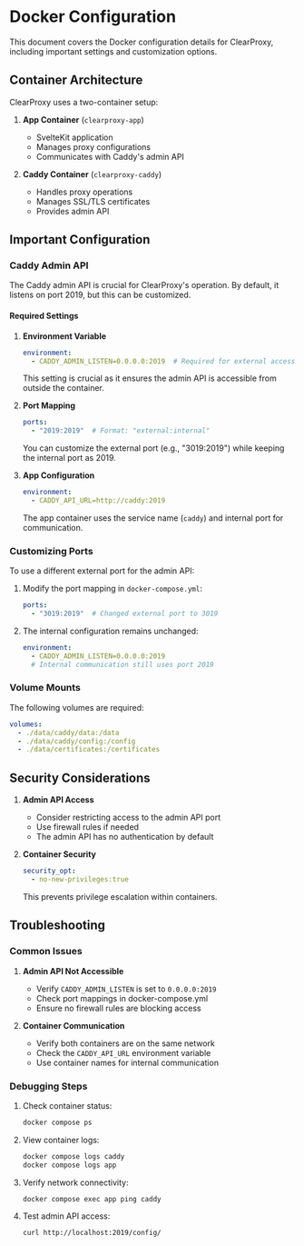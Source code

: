 # Docker Configuration

This document covers the Docker configuration details for ClearProxy, including important settings and customization options.

## Container Architecture

ClearProxy uses a two-container setup:

1. **App Container** (`clearproxy-app`)
   - SvelteKit application
   - Manages proxy configurations
   - Communicates with Caddy's admin API

2. **Caddy Container** (`clearproxy-caddy`)
   - Handles proxy operations
   - Manages SSL/TLS certificates
   - Provides admin API

## Important Configuration

### Caddy Admin API

The Caddy admin API is crucial for ClearProxy's operation. By default, it listens on port 2019, but this can be customized.

#### Required Settings

1. **Environment Variable**
   ```yaml
   environment:
     - CADDY_ADMIN_LISTEN=0.0.0.0:2019  # Required for external access
   ```
   This setting is crucial as it ensures the admin API is accessible from outside the container.

2. **Port Mapping**
   ```yaml
   ports:
     - "2019:2019"  # Format: "external:internal"
   ```
   You can customize the external port (e.g., "3019:2019") while keeping the internal port as 2019.

3. **App Configuration**
   ```yaml
   environment:
     - CADDY_API_URL=http://caddy:2019
   ```
   The app container uses the service name (`caddy`) and internal port for communication.

### Customizing Ports

To use a different external port for the admin API:

1. Modify the port mapping in `docker-compose.yml`:
   ```yaml
   ports:
     - "3019:2019"  # Changed external port to 3019
   ```

2. The internal configuration remains unchanged:
   ```yaml
   environment:
     - CADDY_ADMIN_LISTEN=0.0.0.0:2019
     # Internal communication still uses port 2019
   ```

### Volume Mounts

The following volumes are required:

```yaml
volumes:
  - ./data/caddy/data:/data
  - ./data/caddy/config:/config
  - ./data/certificates:/certificates
```

## Security Considerations

1. **Admin API Access**
   - Consider restricting access to the admin API port
   - Use firewall rules if needed
   - The admin API has no authentication by default

2. **Container Security**
   ```yaml
   security_opt:
     - no-new-privileges:true
   ```
   This prevents privilege escalation within containers.

## Troubleshooting

### Common Issues

1. **Admin API Not Accessible**
   - Verify `CADDY_ADMIN_LISTEN` is set to `0.0.0.0:2019`
   - Check port mappings in docker-compose.yml
   - Ensure no firewall rules are blocking access

2. **Container Communication**
   - Verify both containers are on the same network
   - Check the `CADDY_API_URL` environment variable
   - Use container names for internal communication

### Debugging Steps

1. Check container status:
   ```bash
   docker compose ps
   ```

2. View container logs:
   ```bash
   docker compose logs caddy
   docker compose logs app
   ```

3. Verify network connectivity:
   ```bash
   docker compose exec app ping caddy
   ```

4. Test admin API access:
   ```bash
   curl http://localhost:2019/config/
   ``` 